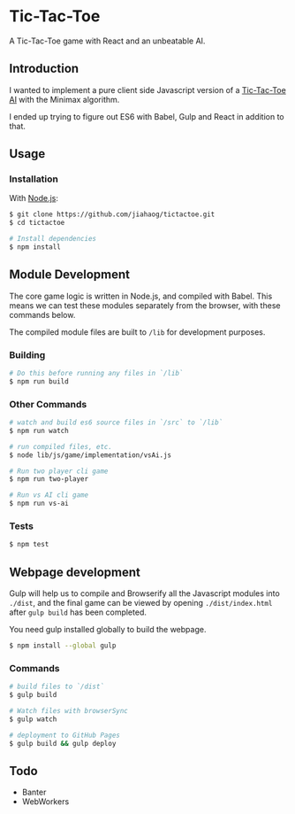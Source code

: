 # Tic-Tac-Toe

A Tic-Tac-Toe game with React and an unbeatable AI.

## Introduction

I wanted to implement a pure client side Javascript version of a [Tic-Tac-Toe AI](http://neverstopbuilding.com/minimax) with the Minimax algorithm.

I ended up trying to figure out ES6 with Babel, Gulp and React in addition to that.

## Usage

### Installation

With [Node.js](https://nodejs.org):

```bash
$ git clone https://github.com/jiahaog/tictactoe.git
$ cd tictactoe

# Install dependencies
$ npm install
```

## Module Development

The core game logic is written in Node.js, and compiled with Babel. This means we can test these modules separately from the browser, with these commands below.

The compiled module files are built to `/lib` for development purposes.

### Building

```bash
# Do this before running any files in `/lib`
$ npm run build
```

### Other Commands
```bash
# watch and build es6 source files in `/src` to `/lib`
$ npm run watch

# run compiled files, etc.
$ node lib/js/game/implementation/vsAi.js

# Run two player cli game
$ npm run two-player

# Run vs AI cli game
$ npm run vs-ai
```

### Tests

```bash
$ npm test
```
## Webpage development

Gulp will help us to compile and Browserify all the Javascript modules into `./dist`, and the final game can be viewed by opening `./dist/index.html` after `gulp build` has been completed.

You need gulp installed globally to build the webpage.

```bash
$ npm install --global gulp
```

### Commands

```bash
# build files to `/dist`
$ gulp build

# Watch files with browserSync
$ gulp watch

# deployment to GitHub Pages
$ gulp build && gulp deploy
```

## Todo
- Banter
- WebWorkers
